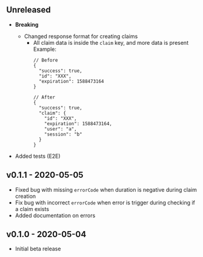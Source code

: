 ## Unreleased

- **Breaking**
  - Changed response format for creating claims
    - All claim data is inside the `claim` key, and more data is present
      Example:
      ```json5
      // Before
      {
        "success": true,
        "id": "XXX",
        "expiration": 1588473164
      }
      
      // After
      {
        "success": true,
        "claim": {
          "id": "XXX",
          "expiration": 1588473164,
          "user": "a",
          "session": "b"
        }
      }
      ```

- Added tests (E2E)

## v0.1.1 - 2020-05-05

- Fixed bug with missing `errorCode` when duration is negative during claim creation
- Fix bug with incorrect `errorCode` when error is trigger during checking if a claim exists
- Added documentation on errors

## v0.1.0 - 2020-05-04

- Initial beta release
